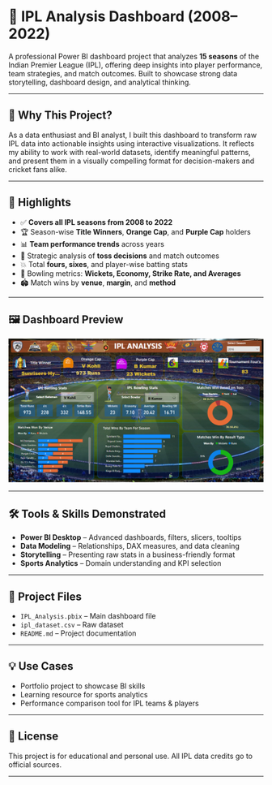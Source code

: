 # 🎯 IPL Analysis Dashboard (2008–2022)

A professional Power BI dashboard project that analyzes **15 seasons** of the Indian Premier League (IPL), offering deep insights into player performance, team strategies, and match outcomes. Built to showcase strong data storytelling, dashboard design, and analytical thinking.

---

## 🚀 Why This Project?

As a data enthusiast and BI analyst, I built this dashboard to transform raw IPL data into actionable insights using interactive visualizations. It reflects my ability to work with real-world datasets, identify meaningful patterns, and present them in a visually compelling format for decision-makers and cricket fans alike.

---

## 📌 Highlights

- ✅ **Covers all IPL seasons from 2008 to 2022**
- 🏆 Season-wise **Title Winners**, **Orange Cap**, and **Purple Cap** holders
- 📊 **Team performance trends** across years
- 🧠 Strategic analysis of **toss decisions** and match outcomes
- 💥 Total **fours, sixes**, and player-wise batting stats
- 🎯 Bowling metrics: **Wickets, Economy, Strike Rate, and Averages**
- 🏟️ Match wins by **venue**, **margin**, and **method**

---

## 🖼️ Dashboard Preview

![IPL Dashboard](https://github.com/vijayendravarma111/IPL-Analysis-Dashboard/blob/9fa59dcce7c38909e179a1e3ab351aee7ca5dbd0/IPL_Dashboard_Powerbi.png)

---

## 🛠️ Tools & Skills Demonstrated

- **Power BI Desktop** – Advanced dashboards, filters, slicers, tooltips
- **Data Modeling** – Relationships, DAX measures, and data cleaning
- **Storytelling** – Presenting raw stats in a business-friendly format
- **Sports Analytics** – Domain understanding and KPI selection

---

## 📁 Project Files

- `IPL_Analysis.pbix` – Main dashboard file
- `ipl_dataset.csv`  – Raw dataset
- `README.md` – Project documentation

---

## 💡 Use Cases

- Portfolio project to showcase BI skills
- Learning resource for sports analytics
- Performance comparison tool for IPL teams & players

---

## 📄 License

This project is for educational and personal use. All IPL data credits go to official sources.

---


